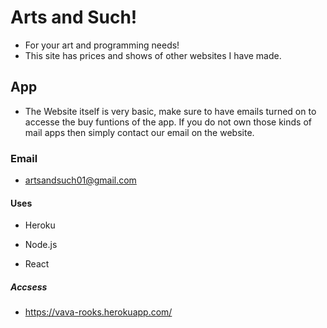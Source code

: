 # Arts and Such!

- For your art and programming needs!
- This site has prices and shows of other websites I have made.

## App

- The Website itself is very basic, make sure to have emails turned on to accesse the buy funtions of the app. If you do not own those kinds of mail apps then simply contact our email on the website.

### Email
- artsandsuch01@gmail.com

#### Uses

- Heroku

- Node.js

- React

##### Accsess

- https://vava-rooks.herokuapp.com/
